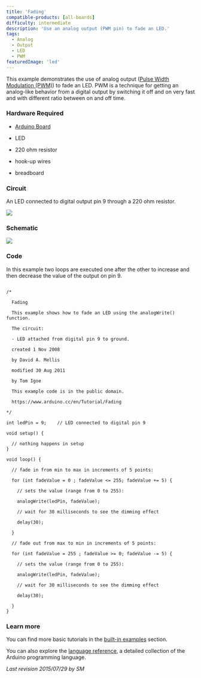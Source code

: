 ```yaml
---
title: 'Fading'
compatible-products: [all-boards]
difficulty: intermediate
description: 'Use an analog output (PWM pin) to fade an LED.'
tags: 
  - Analog
  - Output
  - LED
  - PWM 
featuredImage: 'led'
---
```


This example demonstrates the use of analog output ([Pulse Width Modulation (PWM)](/learn/microcontrollers/analog-output)) to fade an LED.  PWM is a technique for getting an analog-like behavior from a digital output by switching it off and on very fast and with different ratio between on and off time.

### Hardware Required

- [Arduino Board](https://store.arduino.cc/collections/boards-modules)

- LED

- 220 ohm resistor

- hook-up wires

- breadboard

### Circuit

An LED connected to digital output pin 9 through a 220 ohm resistor.


![](assets/circuit.png)

### Schematic


![](assets/schematic.png)


### Code

In this example two loops are executed one after the other to increase and then decrease the value of the output on pin 9.

```arduino

/*

  Fading

  This example shows how to fade an LED using the analogWrite() function.

  The circuit:

  - LED attached from digital pin 9 to ground.

  created 1 Nov 2008

  by David A. Mellis

  modified 30 Aug 2011

  by Tom Igoe

  This example code is in the public domain.

  https://www.arduino.cc/en/Tutorial/Fading

*/

int ledPin = 9;    // LED connected to digital pin 9

void setup() {

  // nothing happens in setup
}

void loop() {

  // fade in from min to max in increments of 5 points:

  for (int fadeValue = 0 ; fadeValue <= 255; fadeValue += 5) {

    // sets the value (range from 0 to 255):

    analogWrite(ledPin, fadeValue);

    // wait for 30 milliseconds to see the dimming effect

    delay(30);

  }

  // fade out from max to min in increments of 5 points:

  for (int fadeValue = 255 ; fadeValue >= 0; fadeValue -= 5) {

    // sets the value (range from 0 to 255):

    analogWrite(ledPin, fadeValue);

    // wait for 30 milliseconds to see the dimming effect

    delay(30);

  }
}
```

### Learn more

You can find more basic tutorials in the [built-in examples](/built-in-examples) section.

You can also explore the [language reference](https://www.arduino.cc/reference/en/), a detailed collection of the Arduino programming language.

*Last revision 2015/07/29 by SM*